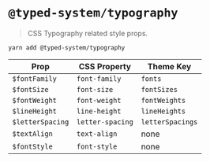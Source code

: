 # `@typed-system/typography`

> CSS Typography related style props.

`yarn add @typed-system/typography`

| Prop             | CSS Property     | Theme Key        |
| ---------------- | ---------------- | ---------------- |
| `$fontFamily`    | `font-family`    | `fonts`          |
| `$fontSize`      | `font-size`      | `fontSizes`      |
| `$fontWeight`    | `font-weight`    | `fontWeights`    |
| `$lineHeight`    | `line-height`    | `lineHeights`    |
| `$letterSpacing` | `letter-spacing` | `letterSpacings` |
| `$textAlign`     | `text-align`     | none             |
| `$fontStyle`     | `font-style`     | none             |
